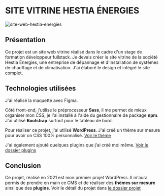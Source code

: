  # SITE VITRINE HESTIA ÉNERGIES
 
 ![site-web-hestia-energies](https://github.com/alicemimouni/hestia-energies/assets/82211729/b64475c1-c289-47a1-9364-99ef5fd01864)

## Présentation

Ce projet est un site web vitrine réalisé dans le cadre d'un stage de formation développeur fullstack. Je devais créer le site vitrine de la société Hestia Énergies, une entreprise de dépannage et d'installation de systèmes de chauffage et de climatisation. J'ai élaboré le design et intégré le site complet.

## Technologies utilisées

J'ai réalisé la maquette avec Figma.

Côté front-end, j'utilise le préprocesseur **Sass**, il me permet de mieux organiser mon CSS, je l'ai installé à l'aide du gestionnaire de package **npm**. J'ai utilisé **Bootstrap** surtout pour le tableau de bord.

Pour réaliser ce projet, j'ai utilisé **WordPress**. J'ai créé un thème sur mesure pour avoir un CSS 100% personnalisé. 
[Voir le thème](https://github.com/alicemimouni/hestia-energies/tree/main/wp-content/themes/hestia-theme)

J'ai également ajouté quelques plugins que j'ai créé moi même.
[Voir le dossier plugins](https://github.com/alicemimouni/hestia-energies/tree/main/wp-content/plugins)

## Conclusion

Ce projet, réalisé en 2021 est mon premier projet WordPress. Il m'aura permis de prendre en main ce CMS et de réaliser des **thèmes sur mesure** ainsi que des **plugins**.
Voir le détail du projet dans [le dossier projet](https://alicemimouni.github.io/dossier-projet-alice-mimouni.pdf#page=6)
